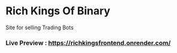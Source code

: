 # Rich Kings Of Binary
Site for selling Trading Bots

### Live Preview : https://richkingsfrontend.onrender.com/
